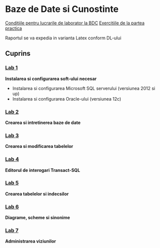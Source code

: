 # Baze de Date si Cunostinte
[Conditiile pentru lucrarile de laborator la BDC](https://drive.google.com/open?id=0B-b6xKAweMRhbGZHT2V5MlJHZDQ)
[Exercitiile de la partea practica](https://drive.google.com/file/d/0B-b6xKAweMRhaEVtVWtSa0E0V3c/view?usp=sharing)


 Raportul se va expedia in varianta Latex conform DL-ului
## Cuprins

### [Lab 1](https://github.com/BestMujik/BDC_labs/blob/master/BDC_LAB%231.md)
**Instalarea si configurarea soft-ului necesar**
  - Instalarea si configurarea Microsoft SQL serverului (versiunea 2012 si up)
  - Instalarea si configurarea Oracle-ului (versiunea 12c)

### [Lab 2](https://github.com/BestMujik/BDC_labs/blob/master/BDC_LAB%232.md)
**Crearea si intretinerea baze de date**

### [Lab 3](https://github.com/BestMujik/BDC_labs/blob/master/BDC_LAB%233.md)
**Crearea si modificarea tabelelor**

### [Lab 4](https://github.com/BestMujik/BDC_labs/blob/master/BDC_LAB%234.md)
**Editorul de interogari Transact-SQL**

### [Lab 5]()
**Crearea tabelelor si indecsilor**

### [Lab 6]()
**Diagrame, scheme si sinonime**

### [Lab 7]()
**Administrarea viziunilor**
  

